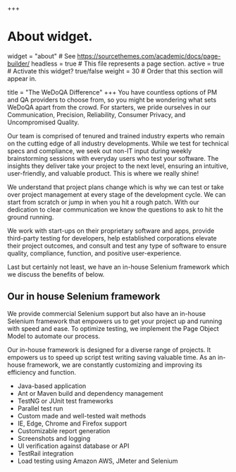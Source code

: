 +++
# About widget.
widget = "about"  # See https://sourcethemes.com/academic/docs/page-builder/
headless = true  # This file represents a page section.
active = true  # Activate this widget? true/false
weight = 30  # Order that this section will appear in.

title = "The WeDoQA Difference"
+++
You have countless options of PM and QA providers to choose from, so you might be wondering what sets WeDoQA apart from the crowd. For starters, we pride ourselves in our Communication, Precision, Reliability, Consumer Privacy, and Uncompromised Quality.

Our team is comprised of tenured and trained industry experts who remain on the cutting edge of all industry developments. While we test for technical specs and compliance, we seek out non-IT input during weekly brainstorming sessions with everyday users who test your software. The insights they deliver take your project to the next level, ensuring an intuitive, user-friendly, and valuable product. This is where we really shine!

We understand that project plans change which is why we can test or take over project management at every stage of the development cycle. We can start from scratch or jump in when you hit a rough patch. With our dedication to clear communication we know the questions to ask to hit the ground running.

We work with start-ups on their proprietary software and apps, provide third-party testing for developers, help established corporations elevate their project outcomes, and consult and test any type of software to ensure quality, compliance, function, and positive user-experience.

Last but certainly not least, we have an in-house Selenium framework which we discuss the benefits of below.

## Our in house Selenium framework

We provide commercial Selenium support but also have an in-house Selenium framework that empowers us to get your project up and running with speed and ease. To optimize testing, we implement the Page Object Model to automate our process.

Our in-house framework is designed for a diverse range of projects. It empowers us to speed up script test writing saving valuable time. As an in-house framework, we are constantly customizing and improving its efficiency and function.

* Java-based application
* Ant or Maven build and dependency management
* TestNG or JUnit test frameworks
* Parallel test run
* Custom made and well-tested wait methods
* IE, Edge, Chrome and Firefox support
* Customizable report generation
* Screenshots and logging
* UI verification against database or API
* TestRail integration
* Load testing using Amazon AWS, JMeter and Selenium